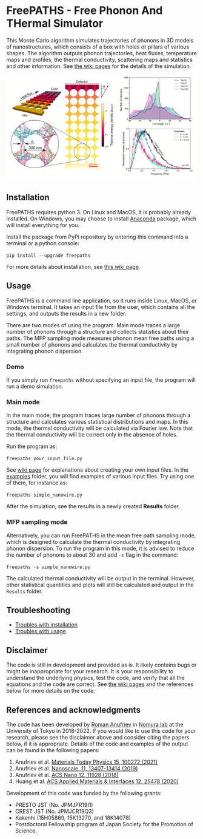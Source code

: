 # FreePATHS - Free Phonon And THermal Simulator

This Monte Carlo algorithm simulates trajectories of phonons in 3D models of nanostructures, which consists of a box with holes or pillars of various shapes. The algorithm outputs phonon trajectories, heat fluxes, temperature maps and profiles, the thermal conductivity, scattering maps and statistics and other information. See [the wiki pages](https://github.com/anufrievroman/Monte-Carlo/wiki/General-algorithm-flow) for the details of the simulation.

![Screenshot](https://github.com/anufrievroman/Monte-Carlo/blob/master/screenshot.png)


## Installation

FreePATHS requires python 3. On Linux and MacOS, it is probably already installed. On Windows, you may choose to install [Anaconda](https://www.anaconda.com) package, which will install everything for you.

Install the package from PyPi repository by entering this command into a terminal or a python console:

`pip install --upgrade freepaths`

For more details about installation, see [this wiki page](https://github.com/anufrievroman/freepaths/wiki/Installation).

## Usage

FreePATHS is a command line application, so it runs inside Linux, MacOS, or Windows terminal. It takes an input file from the user, which contains all the settings, and outputs the results in a new folder.

There are two modes of using the program. Main mode traces a large number of phonons through a structure and collects statistics about their paths. The MFP sampling mode measures phonon mean free paths using a small number of phonons and calculates the thermal conductivity by integrating phonon dispersion. 

### Demo

If you simply run `freepaths` without specifying an input file, the program will run a demo simulation.

### Main mode

In the main mode, the program traces large number of phonons through a structure and calculates various statistical distributions and maps. In this mode, the thermal conductivity will be calculated via Fourier law. Note that the thermal conductivity will be correct only in the absence of holes.

Run the program as:

`freepaths your_input_file.py`

See [wiki page](https://github.com/anufrievroman/freepaths/wiki/Creating-input-files) for explanations about creating your own input files. In the [examples](https://github.com/anufrievroman/freepaths/tree/master/examples) folder, you will find examples of various input files. Try using one of them, for instance as:

`freepaths simple_nanowire.py`

After the simulation, see the results in a newly created **Results** folder.


### MFP sampling mode

Alternatively, you can run FreePATHS in the mean free path sampling mode, which is designed to calculate the thermal conductivity by integrating phonon dispersion. To run the program in this mode, it is advised to reduce the number of phonons to about 30 and add `-s` flag in the command:

`freepaths -s simple_nanowire.py`

The calculated thermal conductivity will be output in the terminal. However, other statistical quantities and plots will still be calculated and output in the `Results` folder.


## Troubleshooting

- [Troubles with installation](https://github.com/anufrievroman/freepaths/wiki/Installation)
- [Troubles with usage](https://github.com/anufrievroman/freepaths/wiki/Usage)


## Disclaimer

The code is still in development and provided as is. It likely contains bugs or might be inappropriate for your research. It is your responsibility to understand the underlying physics, test the code, and verify that all the equations and the code are correct. See [the wiki pages](https://github.com/anufrievroman/Monte-Carlo/wiki/General-algorithm-flow) and the references below for more details on the code.


## References and acknowledgments

The code has been developed by [Roman Anufriev](https://anufrievroman.com) in [Nomura lab](https://www.nlab.iis.u-tokyo.ac.jp/index-e.html) at the University of Tokyo in 2018-2022.
If you would like to use this code for your research, please see the disclaimer above and consider citing the papers below, if it is appropriate.
Details of the code and examples of the output can be found in the following papers:

1. Anufriev et al. [Materials Today Physics 15, 100272 (2021)](https://www.sciencedirect.com/science/article/pii/S2542529320300961)
2. Anufriev et al. [Nanoscale, 11, 13407-13414 (2019)](https://pubs.rsc.org/en/content/articlehtml/2019/nr/c9nr03863a)
3. Anufriev et al. [ACS Nano 12, 11928 (2018)](https://pubs.acs.org/doi/abs/10.1021/acsnano.8b07597)
4. Huang et al. [ACS Applied Materials & Interfaces 12, 25478 (2020)](https://pubs.acs.org/doi/10.1021/acsami.0c06030)

Development of this code was funded by the following grants:

- PRESTO JST (No. JPMJPR19I1)
- CREST JST (No. JPMJCR19Q3)
- Kakenhi (15H05869, 15K13270, and 18K14078)
- Postdoctoral Fellowship program of Japan Society for the Promotion of Science.
